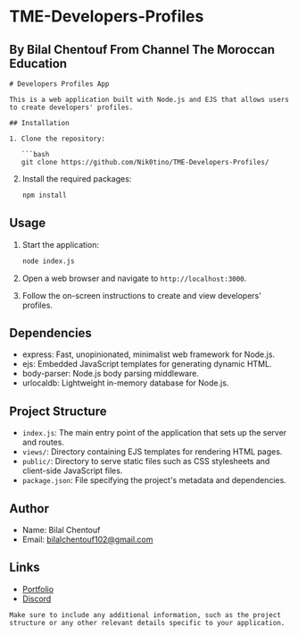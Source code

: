 # TME-Developers-Profiles
## By Bilal Chentouf From Channel The Moroccan Education
```
# Developers Profiles App

This is a web application built with Node.js and EJS that allows users to create developers' profiles.

## Installation

1. Clone the repository:

   ```bash
   git clone https://github.com/Nik0tino/TME-Developers-Profiles/
   ```

2. Install the required packages:

   ```bash
   npm install
   ```

## Usage

1. Start the application:

   ```bash
   node index.js
   ```

2. Open a web browser and navigate to `http://localhost:3000`.

3. Follow the on-screen instructions to create and view developers' profiles.

## Dependencies

- express: Fast, unopinionated, minimalist web framework for Node.js.
- ejs: Embedded JavaScript templates for generating dynamic HTML.
- body-parser: Node.js body parsing middleware.
- urlocaldb: Lightweight in-memory database for Node.js.

## Project Structure

- `index.js`: The main entry point of the application that sets up the server and routes.
- `views/`: Directory containing EJS templates for rendering HTML pages.
- `public/`: Directory to serve static files such as CSS stylesheets and client-side JavaScript files.
- `package.json`: File specifying the project's metadata and dependencies.

## Author

- Name: Bilal Chentouf
- Email: bilalchentouf102@gmail.com

## Links

- [Portfolio](https://portfolio.bilalchentouf3.repl.co/)
- [Discord](https://discord.gg/3wJa57h3)

```
Make sure to include any additional information, such as the project structure or any other relevant details specific to your application.
